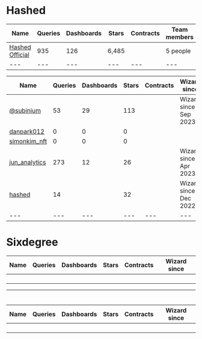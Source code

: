 # Hashed 

| Name                                                | Queries | Dashboards | Stars | Contracts | Team members          |
| ---                                                 | ---     | ---        | ---   | ---       | ---                   |
| [Hashed Official](https://dune.com/hashed_official) |   935   |    126     | 6,485 |           | 5 people              |
| ---                                                 | ---     | ---        | ---   | ---       | ---                   |

| Name                                                | Queries | Dashboards | Stars | Contracts | Wizard since          |
| ---                                                 | ---     | ---        | ---   | ---       | ---                   |
| [@subinium](https://dune.com/subinium)              |    53   |     29     |  113  |           | Wizard since Sep 2023 |
| [danpark012](https://dune.com/danpark012)           |     0   |      0     |    0  |           | |
| [simonkim_nft](https://dune.com/simonkim_nft)       |     0   |      0     |    0  |           | |
| [jun_analytics](https://dune.com/jun_analytics)     |   273   |     12     |   26  |           | Wizard since Apr 2023 |
| [hashed](https://dune.com/hashed)                   |    14   |            |   32  |           | Wizard since Dec 2022 |
| ---                                                 | ---     | ---        | ---   | ---       | ---                   |


# Sixdegree

| Name                                            | Queries | Dashboards | Stars | Contracts | Wizard since          |
| ---                                             | ---     | ---        | ---   | ---       | ---                   |
| []()               |       |            |     |           |  |
| []()               |       |            |     |           |  |
| []()               |       |            |     |           |  |
| []()               |       |            |     |           |  |





---
# 

| Name                                            | Queries | Dashboards | Stars | Contracts | Wizard since          |
| ---                                             | ---     | ---        | ---   | ---       | ---                   |
| []()               |       |            |     |           |  |
| []()               |       |            |     |           |  |
| []()               |       |            |     |           |  |
| []()               |       |            |     |           |  |
